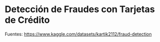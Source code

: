 # Detección de Fraudes con Tarjetas de Crédito

Fuentes:
https://www.kaggle.com/datasets/kartik2112/fraud-detection
